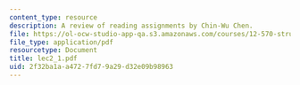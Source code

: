 ```yaml
---
content_type: resource
description: A review of reading assignments by Chin-Wu Chen.
file: https://ol-ocw-studio-app-qa.s3.amazonaws.com/courses/12-570-structure-and-dynamics-of-the-cmb-region-spring-2004/2f32ba1aa4727fd79a29d32e09b98963_lec2_1.pdf
file_type: application/pdf
resourcetype: Document
title: lec2_1.pdf
uid: 2f32ba1a-a472-7fd7-9a29-d32e09b98963
---
```

